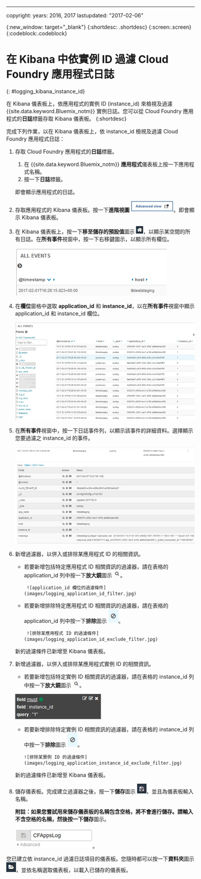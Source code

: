 ---

copyright:
  years: 2016, 2017
lastupdated: "2017-02-06"


<!-- Common attributes used in the template are defined as follows: -->
{:new_window: target="_blank"}
{:shortdesc: .shortdesc}
{:screen:.screen}
{:codeblock:.codeblock}


# 在 Kibana 中依實例 ID 過濾 Cloud Foundry 應用程式日誌
<!-- for example, Uploading your data -->
{: #logging_kibana_instance_id}
<!-- Provide an appropriate ID above -->

在 Kibana 儀表板上，依應用程式的實例 ID (instance_id) 來檢視及過濾 {{site.data.keyword.Bluemix_notm}} 實例日誌。您可以從 Cloud Foundry 應用程式的**日誌**標籤存取 Kibana 儀表板。
{:shortdesc}

<!-- Include a sentence to briefly introduce the steps/subtopics. Example: -->
完成下列作業，以在 Kibana 儀表板上，依 instance_id 檢視及過濾 Cloud Foundry 應用程式日誌：

1. 存取 Cloud Foundry 應用程式的**日誌**標籤。 

    1. 在 {{site.data.keyword.Bluemix_notm}} **應用程式**儀表板上按一下應用程式名稱。
    2. 按一下**日誌**標籤。 
    
    即會顯示應用程式的日誌。

2. 存取應用程式的 Kibana 儀表板。按一下**進階視圖** ![進階視圖鏈結](images/logging_advanced_view.jpg)。即會顯示 Kibana 儀表板。

3. 在 Kibana 儀表板上，按一下**移至儲存的預設值**圖示 ![移至儲存的預設值圖示](images/logging_default_dash.jpg)，以顯示某空間的所有日誌。在**所有事件**視窗中，按一下右移鍵圖示，以顯示所有欄位。 

    ![「所有事件」視窗，其中含有右移鍵圖示](images/logging_all_events_no_fields.jpg)

4. 在**欄位**窗格中選取 **application_id** 和 **instance_id**，以在**所有事件**視窗中顯示 application_id 和 instance_id 欄位。

    ![「所有事件」視窗，其中已選取 application_id 和 instance_id 欄位](images/logging_all_events_app_instance_select.jpg)

5. 在**所有事件**視窗中，按一下日誌事件列，以顯示該事件的詳細資料。選擇顯示您要過濾之 instance_id 的事件。

    ![「所有事件」視窗，其中顯示所選取日誌事件的詳細資料](images/logging_selected_log_event.jpg)

6. 新增過濾器，以併入或排除某應用程式 ID 的相關資訊。 

    * 若要新增包括特定應用程式 ID 相關資訊的過濾器，請在表格的 application_id 列中按一下**放大鏡**圖示 ![放大鏡圖示](images/logging_magnifying_glass.jpg)。 
    
           ![application_id 欄位的過濾條件](images/logging_application_id_filter.jpg)
    
    * 若要新增排除特定應用程式 ID 相關資訊的過濾器，請在表格的 application_id 列中按一下**排除**圖示 ![排除圖示](images/logging_exclusion_icon.png)。 
    
           ![排除某應用程式 ID 的過濾條件](images/logging_application_id_exclude_filter.jpg)
    
    新的過濾條件已新增至 Kibana 儀表板。
 

7. 新增過濾器，以併入或排除某應用程式實例 ID 的相關資訊。 

    * 若要新增包括特定實例 ID 相關資訊的過濾器，請在表格的 instance_id 列中按一下**放大鏡**圖示 ![放大鏡圖示](images/logging_magnifying_glass.jpg)。 

    ![instance_id 欄位的過濾條件](images/logging_instance_id_filter.jpg)

     * 若要新增排除特定實例 ID 相關資訊的過濾器，請在表格的 instance_id 列中按一下**排除**圖示 ![排除圖示](images/logging_exclusion_icon.png)。 
    
           ![排除某實例 ID 的過濾條件](images/logging_application_instance_id_exclude_filter.jpg)
    
    新的過濾條件已新增至 Kibana 儀表板。

9. 儲存儀表板。完成建立過濾器之後，按一下**儲存**圖示 ![儲存圖示](images/logging_save.jpg)，並且為儀表板輸入名稱。 

    **附註：**如果您嘗試用來儲存儀表板的名稱包含空格，將不會進行儲存。請輸入不含空格的名稱，然後按一下**儲存**圖示。

    ![儲存儀表板名稱](images/logging_save_dashboard.jpg)。

您已建立依 instance_id 過濾日誌項目的儀表板。您隨時都可以按一下**資料夾**圖示 ![資料夾圖示](images/logging_folder.jpg)，並依名稱選取儀表板，以載入已儲存的儀表板。 
